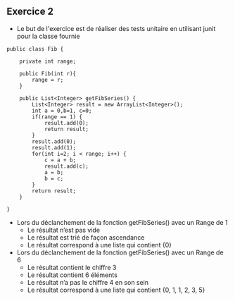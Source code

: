 ## Exercice 2

- Le but de l'exercice est de réaliser des tests unitaire en utilisant junit pour la classe fournie

```
public class Fib {

    private int range;

    public Fib(int r){
        range = r;
    }

    public List<Integer> getFibSeries() {
        List<Integer> result = new ArrayList<Integer>();
        int a = 0,b=1, c=0;
        if(range == 1) {
            result.add(0);
            return result;
        }
        result.add(0);
        result.add(1);
        for(int i=2; i < range; i++) {
            c = a + b;
            result.add(c);
            a = b;
            b = c;
        }
        return result;
    }

}
```

- Lors du déclanchement de la fonction getFibSeries() avec un Range de 1 
  - Le résultat n’est pas vide 
  - Le résultat est trié de façon ascendance 
  - Le résultat correspond à une liste qui contient {0}
- Lors du déclanchement de la fonction getFibSeries() avec un Range de 6 
  - Le résultat contient le chiffre 3 
  - Le résultat contient 6 éléments 
  - Le résultat n’a pas le chiffre 4 en son sein 
  - Le résultat correspond à une liste qui contient {0, 1, 1, 2, 3, 5}